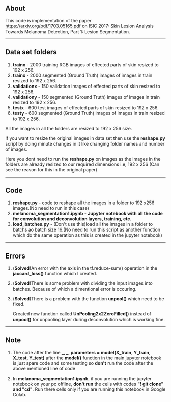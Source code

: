 ## About

This code is implementation of the paper https://arxiv.org/pdf/1703.05165.pdf on ISIC 2017: Skin Lesion Analysis Towards Melanoma Detection, Part 1: Lesion Segmentation.

---

## Data set folders

1. **trainx** - 2000 training RGB images of effected parts of skin resized to 192 x 256.
2. **trainx** - 2000 segmented (Ground Truth) images of images in train resized to 192 x 256.
3. **validationx** - 150 validation images of effected parts of skin resized to 192 x 256.
4. **validationy** - 150 segmented (Ground Truth) images of images in train resized to 192 x 256.
5. **testx** - 600 test images of effected parts of skin resized to 192 x 256.
6. **testy** - 600 segmented (Ground Truth) images of images in train resized to 192 x 256.

All the images in all the folders are resized to 192 x 256 size. 

If you want to resize the original images in data set then use the **reshape.py** script by doing minute changes in it like changing folder names and number of images.

Here you dont need to run the **reshape.py** on images as the images in the folders are already resized to our required dimensions i.e, 192 x 256 (Can see the reason for this in the original paper)

---

## Code

1. **reshape.py** - code to reshape all the images in a folder to 192 x256 images.(No need to run in this case)
2. **melanoma_segmentation1.ipynb** - **Jupyter notebook with all the code for convolution and deconvolution layers, training, etc.**
3. **load_batches.py** - (Don't use this)load all the images in a folder to batchs ao batch size 16.(No need to run this script as another function which do the same operation as this is created in the jupyter notebook)

---

## Errors

1. (**Solved**)An error with the axis in the tf.reduce-sum() operation in the **jaccard_loss()** function which I created.

2. (**Solved**)There is some problem with dividing the input images into batches. Because of which a dimentional error is occuring.

3. (**Solved**)There is a problem with the function **unpool()** which need to be fixed.

   Created new function called **UnPooling2x2ZeroFilled()** instead of **unpool()** for unpooling layer during deconvolution which is working fine.

---

## Note

1. The code after the line **_, _, parameters = model(X_train, Y_train, X_test, Y_test)** after the **model()** function in the main jupyter notebook is just spare code and some testing so **don't** run the code after the above mentioned line of code

2. In **melanoma_segmentation1.ipynb**, if you are running the jupyter notebook on your pc offline, **don't run** the cells with codes **"! git clone" and "cd"**. Run there cells only if you are running this notebook in Google Colab.
